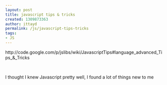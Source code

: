 ```yaml
---
layout: post
title: javascript tips & tricks
created: 1309873363
author: ittayd
permalink: /js/javascript-tips-tricks
tags:
- JS
---
```

<p>http://code.google.com/p/jslibs/wiki/JavascriptTips#language_advanced_Tips_&amp;_Tricks</p>
<p>&nbsp;</p>
<p>I&nbsp;thought I&nbsp;knew Javascript pretty well, I&nbsp;found a lot of things new to me</p>
